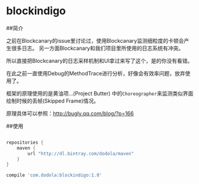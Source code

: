 # blockindigo

##简介

之前在Blockcanary的issue里讨论过，使用Blockcanary监测细粒度的卡顿会产生很多日志。
另一方面Blockcanary和我们项目里所使用的日志系统有冲突。

所以直接把Blockcanary的日志采样机制和UI拿过来写了这个，是的你没有看错。

在此之前一直使用Debug的MethodTrace进行分析，好像会有效率问题，放弃使用了。

框架的原理使用的是黄油项...(Project Butter) 中的`Choreographer`来监测类似界面绘制时候的丢帧(Skipped Frame)情况。

原理具体可以参照：http://bugly.qq.com/blog/?p=166

##使用
```groovy

repositories {
    maven {
        url "http://dl.bintray.com/dodola/maven"
    }
}

compile 'com.dodola:blockindigo:1.0'
```

